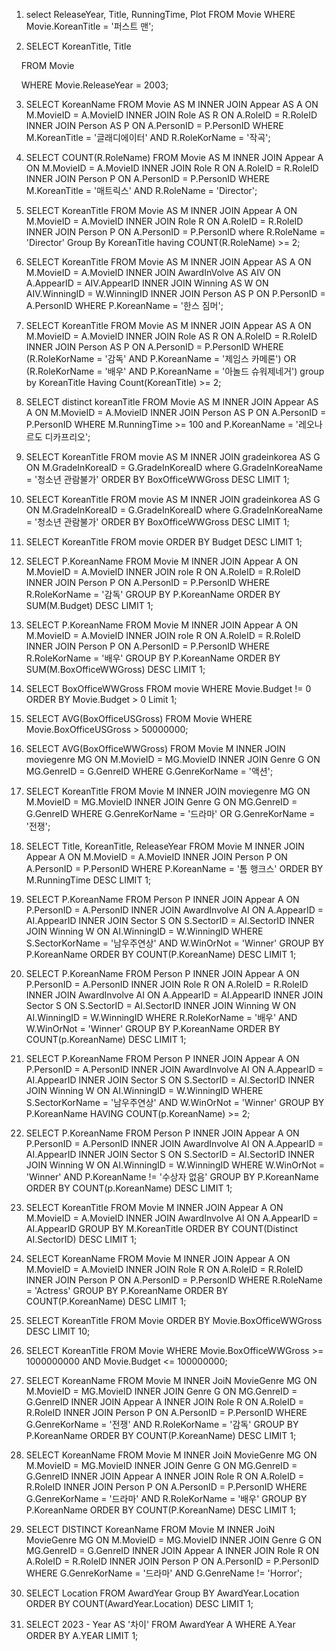 
1. select ReleaseYear, Title, RunningTime, Plot FROM Movie WHERE Movie.KoreanTitle = '퍼스트 맨';

2. SELECT KoreanTitle, Title

    FROM Movie

    WHERE Movie.ReleaseYear = 2003;

3. SELECT KoreanName 
	FROM Movie AS M INNER JOIN Appear AS A ON M.MovieID = A.MovieID 
	INNER JOIN Role AS R ON A.RoleID = R.RoleID 
	INNER JOIN Person AS P ON A.PersonID = P.PersonID 
	WHERE M.KoreanTitle = '글래디에이터' AND R.RoleKorName = '작곡';

4.  SELECT COUNT(R.RoleName)
	 FROM Movie AS M INNER JOIN Appear A ON M.MovieID = A.MovieID 
	 INNER JOIN Role R ON A.RoleID = R.RoleID 
	 INNER JOIN Person P ON A.PersonID = P.PersonID 
	 WHERE M.KoreanTitle = '매트릭스' AND R.RoleName = 'Director';

5.  SELECT KoreanTitle
	 FROM Movie AS M INNER JOIN Appear A ON M.MovieID = A.MovieID 
	 INNER JOIN Role R ON A.RoleID = R.RoleID 
	 INNER JOIN Person P ON A.PersonID = P.PersonID 
	 where R.RoleName = 'Director'
	 Group By KoreanTitle having COUNT(R.RoleName) >= 2;

6. SELECT KoreanTitle 
	 FROM Movie AS M INNER JOIN Appear AS A ON M.MovieID = A.MovieID 
	 INNER JOIN AwardInVolve AS AIV ON A.AppearID = AIV.AppearID 
	 INNER JOIN Winning AS W ON AIV.WinningID = W.WinningID 
	 INNER JOIN Person AS P ON P.PersonID = A.PersonID 
	 WHERE P.KoreanName = '한스 짐머';

7. SELECT KoreanTitle
	FROM Movie AS M INNER JOIN Appear AS A ON M.MovieID = A.MovieID
	INNER JOIN Role AS R ON A.RoleID = R.RoleID
    INNER JOIN Person AS P ON A.PersonID = P.PersonID
    WHERE (R.RoleKorName = '감독' AND P.KoreanName = '제임스 카메론') OR (R.RoleKorName = '배우' AND P.KoreanName = '아놀드 슈워제네거')
    group by KoreanTitle Having Count(KoreanTitle) >= 2;

8. SELECT distinct koreanTitle 
FROM Movie AS M INNER JOIN Appear AS A ON M.MovieID = A.MovieID 
INNER JOIN Person AS P ON A.PersonID = P.PersonID 
WHERE M.RunningTime >= 100 and P.KoreanName = '레오나르도 디카프리오';

9. SELECT KoreanTitle
FROM movie AS M INNER JOIN gradeinkorea AS G ON M.GradeInKoreaID = G.GradeInKoreaID 
where G.GradeInKoreaName = '청소년 관람불가' ORDER BY BoxOfficeWWGross DESC LIMIT 1; 

10. SELECT KoreanTitle
FROM movie AS M INNER JOIN gradeinkorea AS G ON M.GradeInKoreaID = G.GradeInKoreaID 
where G.GradeInKoreaName = '청소년 관람불가' ORDER BY BoxOfficeWWGross DESC LIMIT 1; 

11. SELECT KoreanTitle
FROM movie
ORDER BY Budget DESC LIMIT 1;

12. SELECT P.KoreanName
FROM Movie M INNER JOIN Appear A ON M.MovieID = A.MovieID
INNER JOIN role R ON A.RoleID = R.RoleID
INNER JOIN Person P ON A.PersonID = P.PersonID
WHERE R.RoleKorName = '감독' 
GROUP BY P.KoreanName ORDER BY SUM(M.Budget) DESC LIMIT 1;

13. SELECT P.KoreanName
FROM Movie M INNER JOIN Appear A ON M.MovieID = A.MovieID
INNER JOIN role R ON A.RoleID = R.RoleID
INNER JOIN Person P ON A.PersonID = P.PersonID
WHERE R.RoleKorName = '배우'
GROUP BY P.KoreanName ORDER BY SUM(M.BoxOfficeWWGross) DESC LIMIT 1;

14. SELECT BoxOfficeWWGross
FROM movie 
WHERE Movie.Budget != 0 ORDER BY Movie.Budget > 0 
Limit 1;

15. SELECT AVG(BoxOfficeUSGross)
FROM Movie
WHERE Movie.BoxOfficeUSGross > 50000000;

16. SELECT AVG(BoxOfficeWWGross)
FROM Movie M INNER JOIN moviegenre MG ON M.MovieID = MG.MovieID
INNER JOIN Genre G ON MG.GenreID = G.GenreID
WHERE G.GenreKorName = '액션';

17. SELECT KoreanTitle
FROM Movie M INNER JOIN moviegenre MG ON M.MovieID = MG.MovieID
INNER JOIN Genre G ON MG.GenreID = G.GenreID
WHERE G.GenreKorName = '드라마' OR G.GenreKorName = '전쟁';

18. SELECT Title, KoreanTitle, ReleaseYear
FROM Movie M INNER JOIN Appear A ON M.MovieID = A.MovieID
INNER JOIN Person P ON A.PersonID = P.PersonID
WHERE P.KoreanName = '톰 행크스' ORDER BY M.RunningTime DESC LIMIT 1;

19. SELECT P.KoreanName
FROM Person P INNER JOIN Appear A ON P.PersonID = A.PersonID
INNER JOIN AwardInvolve AI ON A.AppearID = AI.AppearID
INNER JOIN Sector S ON S.SectorID = AI.SectorID
INNER JOIN Winning W ON AI.WinningID = W.WinningID
WHERE S.SectorKorName = '남우주연상' AND W.WinOrNot = 'Winner'
GROUP BY P.KoreanName ORDER BY COUNT(P.KoreanName) DESC LIMIT 1;

20. SELECT P.KoreanName
FROM Person P INNER JOIN Appear A ON P.PersonID = A.PersonID
INNER JOIN Role R ON A.RoleID = R.RoleID
INNER JOIN AwardInvolve AI ON A.AppearID = AI.AppearID
INNER JOIN Sector S ON S.SectorID = AI.SectorID
INNER JOIN Winning W ON AI.WinningID = W.WinningID
WHERE R.RoleKorName = '배우' AND W.WinOrNot = 'Winner'
GROUP BY P.KoreanName ORDER BY COUNT(p.KoreanName) DESC LIMIT 1;

21. SELECT P.KoreanName
FROM Person P INNER JOIN Appear A ON P.PersonID = A.PersonID
INNER JOIN AwardInvolve AI ON A.AppearID = AI.AppearID
INNER JOIN Sector S ON S.SectorID = AI.SectorID
INNER JOIN Winning W ON AI.WinningID = W.WinningID
WHERE S.SectorKorName = '남우주연상' AND W.WinOrNot = 'Winner'
GROUP BY P.KoreanName HAVING COUNT(p.KoreanName) >= 2;

23. SELECT P.KoreanName
FROM Person P INNER JOIN Appear A ON P.PersonID = A.PersonID
INNER JOIN AwardInvolve AI ON A.AppearID = AI.AppearID
INNER JOIN Sector S ON S.SectorID = AI.SectorID
INNER JOIN Winning W ON AI.WinningID = W.WinningID
WHERE W.WinOrNot = 'Winner' AND P.KoreanName != '수상자 없음'
GROUP BY P.KoreanName ORDER BY COUNT(p.KoreanName) DESC LIMIT 1;

24.  SELECT KoreanTitle
FROM Movie M 
INNER JOIN Appear A ON M.MovieID = A.MovieID
INNER JOIN AwardInvolve AI ON A.AppearID = AI.AppearID
GROUP BY M.KoreanTitle ORDER BY COUNT(Distinct AI.SectorID) DESC LIMIT 1;

25. SELECT KoreanName
FROM Movie M INNER JOIN Appear A ON M.MovieID = A.MovieID
INNER JOIN Role R ON A.RoleID = R.RoleID
INNER JOIN Person P ON A.PersonID = P.PersonID
WHERE R.RoleName = 'Actress'
GROUP BY P.KoreanName ORDER BY COUNT(P.KoreanName) DESC LIMIT 1;

26.  SELECT KoreanTitle
FROM Movie ORDER BY Movie.BoxOfficeWWGross DESC LIMIT 10;

27. SELECT KoreanTitle
FROM Movie
WHERE Movie.BoxOfficeWWGross >= 1000000000 AND Movie.Budget <= 100000000;

28. SELECT KoreanName
FROM Movie M INNER JoiN MovieGenre MG ON M.MovieID = MG.MovieID
INNER JOIN Genre G ON MG.GenreID = G.GenreID
INNER JOIN Appear A
INNER JOIN Role R ON A.RoleID = R.RoleID
INNER JOIN Person P ON A.PersonID = P.PersonID
WHERE G.GenreKorName = '전쟁' AND R.RoleKorName = '감독'
GROUP BY P.KoreanName ORDER BY COUNT(P.KoreanName) DESC LIMIT 1;

29. SELECT KoreanName
FROM Movie M INNER JoiN MovieGenre MG ON M.MovieID = MG.MovieID
INNER JOIN Genre G ON MG.GenreID = G.GenreID
INNER JOIN Appear A
INNER JOIN Role R ON A.RoleID = R.RoleID
INNER JOIN Person P ON A.PersonID = P.PersonID
WHERE G.GenreKorName = '드라마' AND R.RoleKorName = '배우'
GROUP BY P.KoreanName ORDER BY COUNT(P.KoreanName) DESC LIMIT 1;

30. SELECT DISTINCT KoreanName
FROM Movie M INNER JoiN MovieGenre MG ON M.MovieID = MG.MovieID
INNER JOIN Genre G ON MG.GenreID = G.GenreID
INNER JOIN Appear A
INNER JOIN Role R ON A.RoleID = R.RoleID
INNER JOIN Person P ON A.PersonID = P.PersonID
WHERE G.GenreKorName = '드라마' AND G.GenreName != 'Horror';

31. SELECT Location
FROM AwardYear
Group BY AwardYear.Location ORDER BY COUNT(AwardYear.Location) DESC LIMIT 1; 

33. SELECT 2023 - Year AS '차이'
FROM AwardYear A
WHERE A.Year ORDER BY A.YEAR LIMIT 1;